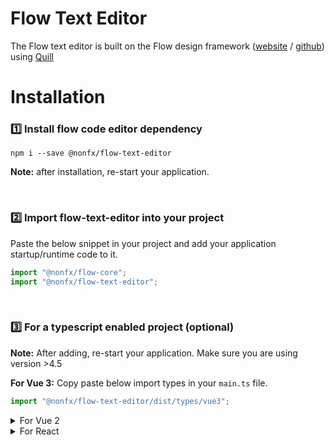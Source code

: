 # Flow Text Editor

The Flow text editor is built on the Flow design framework ([website](https://flow.ollion.com/) / [github](https://github.com/nonfx/flow-core)) using [Quill](https://github.com/slab/quill?tab=readme-ov-file)

# Installation

### 1️⃣ Install flow code editor dependency

```
npm i --save @nonfx/flow-text-editor
```

**Note:** after installation, re-start your application.

<br>

### 2️⃣ Import flow-text-editor into your project

Paste the below snippet in your project and add your application startup/runtime code to it.

```javascript
import "@nonfx/flow-core";
import "@nonfx/flow-text-editor";
```

<br>

### 3️⃣ For a typescript enabled project (optional)

**Note:** After adding, re-start your application. Make sure you are using version >4.5

**For Vue 3:**
Copy paste below import types in your `main.ts` file.

```Javascript
import "@nonfx/flow-text-editor/dist/types/vue3";
```

<details>
<summary>For Vue 2</summary>

Copy paste below import types in your `main.ts` file.

```Javascript
import "@nonfx/flow-text-editor/dist/types/vue2";
```

</details>

<details>
<summary>For React</summary>

**React**: Include react type in `tsconfig.json` file like below.

```json
"include": ["src", "./node_modules/@nonfx/flow-text-editor/dist/types/react.ts"]
```

</details>
<br>
